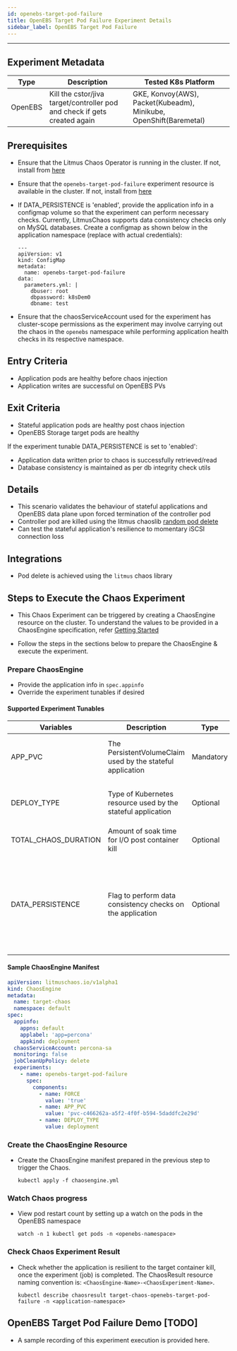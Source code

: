 ```yaml
---
id: openebs-target-pod-failure
title: OpenEBS Target Pod Failure Experiment Details
sidebar_label: OpenEBS Target Pod Failure
---
```

------

## Experiment Metadata

| Type      | Description              | Tested K8s Platform                                               |
| ----------| ------------------------ | ------------------------------------------------------------------|
| OpenEBS   | Kill the cstor/jiva target/controller pod and check if gets created again | GKE, Konvoy(AWS), Packet(Kubeadm), Minikube, OpenShift(Baremetal)  |

## Prerequisites

- Ensure that the Litmus Chaos Operator is running in the cluster. If not, install from [here](https://github.com/litmuschaos/chaos-operator/blob/master/deploy/operator.yaml)
- Ensure that the `openebs-target-pod-failure` experiment resource is available in the cluster. If not, install from [here](https://hub.litmuschaos.io/charts/openebs/experiments/openebs-target-pod-failure)
- If DATA_PERSISTENCE is 'enabled', provide the application info in a configmap volume so that the experiment can perform necessary checks. Currently, LitmusChaos supports
  data consistency checks only on MySQL databases. Create a configmap as shown below in the application namespace (replace with actual credentials):

  ```
  ---
  apiVersion: v1
  kind: ConfigMap
  metadata:
    name: openebs-target-pod-failure
  data:
    parameters.yml: | 
      dbuser: root
      dbpassword: k8sDem0
      dbname: test
  ```
- Ensure that the chaosServiceAccount used for the experiment has cluster-scope permissions as the experiment may involve carrying out the chaos in the `openebs` namespace
  while performing application health checks in its respective namespace. 

## Entry Criteria

- Application pods are healthy before chaos injection
- Application writes are successful on OpenEBS PVs

## Exit Criteria

- Stateful application pods are healthy post chaos injection
- OpenEBS Storage target pods are healthy

If the experiment tunable DATA_PERSISTENCE is set to 'enabled':

- Application data written prior to chaos is successfully retrieved/read 
- Database consistency is maintained as per db integrity check utils 

## Details

- This scenario validates the behaviour of stateful applications and OpenEBS data plane upon forced termination of the controller pod
- Controller pod are killed using the litmus chaoslib [random pod delete](https://github.com/litmuschaos/litmus/blob/master/chaoslib/litmus/kill_random_pod.yml)
- Can test the stateful application's resilience to momentary iSCSI connection loss

## Integrations

- Pod delete is achieved using the `litmus` chaos library

## Steps to Execute the Chaos Experiment

- This Chaos Experiment can be triggered by creating a ChaosEngine resource on the cluster. To understand the values to be provided in a ChaosEngine specification, refer [Getting Started](getstarted.md/#prepare-chaosengine)

- Follow the steps in the sections below to prepare the ChaosEngine & execute the experiment.

### Prepare ChaosEngine

- Provide the application info in `spec.appinfo`
- Override the experiment tunables if desired

#### Supported Experiment Tunables

| Variables             | Description                                                  | Type      | Notes                                                      |
| ----------------------| ------------------------------------------------------------ |-----------|------------------------------------------------------------|
| APP_PVC               | The PersistentVolumeClaim used by the stateful application   | Mandatory | PVC may use either OpenEBS Jiva/cStor storage class        |
| DEPLOY_TYPE           | Type of Kubernetes resource used by the stateful application | Optional  | Defaults to `deployment`. Supported: `deployment`, `statefulset`|                           |
| TOTAL_CHAOS_DURATION  | Amount of soak time for I/O post container kill              | Optional  | Defaults to 60 seconds					|
| DATA_PERSISTENCE      | Flag to perform data consistency checks on the application   | Optional  | Default value is disabled (empty/unset). Set to `enabled` to perform data checks. Ensure configmap with app details are created                                                                                                                   |             

#### Sample ChaosEngine Manifest

```yaml
apiVersion: litmuschaos.io/v1alpha1
kind: ChaosEngine
metadata:
  name: target-chaos
  namespace: default
spec:
  appinfo:
    appns: default
    applabel: 'app=percona'
    appkind: deployment
  chaosServiceAccount: percona-sa
  monitoring: false
  jobCleanUpPolicy: delete
  experiments:
    - name: openebs-target-pod-failure
      spec:
        components:
          - name: FORCE
            value: 'true'
          - name: APP_PVC
            value: 'pvc-c466262a-a5f2-4f0f-b594-5daddfc2e29d'    
          - name: DEPLOY_TYPE
            value: deployment        
```

### Create the ChaosEngine Resource

- Create the ChaosEngine manifest prepared in the previous step to trigger the Chaos.

  `kubectl apply -f chaosengine.yml`

### Watch Chaos progress

- View pod restart count by setting up a watch on the pods in the OpenEBS namespace

  `watch -n 1 kubectl get pods -n <openebs-namespace>`

### Check Chaos Experiment Result

- Check whether the application is resilient to the target container kill, once the experiment (job) is completed. The ChaosResult resource naming convention 
  is: `<ChaosEngine-Name>-<ChaosExperiment-Name>`.

  `kubectl describe chaosresult target-chaos-openebs-target-pod-failure -n <application-namespace>`

## OpenEBS Target Pod Failure Demo [TODO]

- A sample recording of this experiment execution is provided here.
